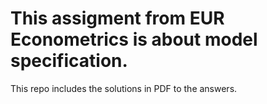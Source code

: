 # This assigment from EUR Econometrics is about model specification. 
This repo includes the solutions in PDF to the answers.
